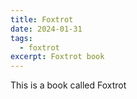```yaml
---
title: Foxtrot
date: 2024-01-31
tags:
  - foxtrot
excerpt: Foxtrot book
---
```


This is a book called Foxtrot
